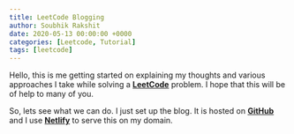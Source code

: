 ```yaml
---
title: LeetCode Blogging
author: Soubhik Rakshit
date: 2020-05-13 00:00:00 +0000
categories: [Leetcode, Tutorial]
tags: [leetcode]
---
```


Hello, this is me getting started on explaining my thoughts and various approaches I take while solving a [**LeetCode**](https://leetcode.com) problem. I hope that this will be of help to many of you.

So, lets see what we can do. I just set up the blog. It is hosted on [**GitHub**](https://github.com) and I use [**Netlify**](https://netlify.com) to serve this on my domain.